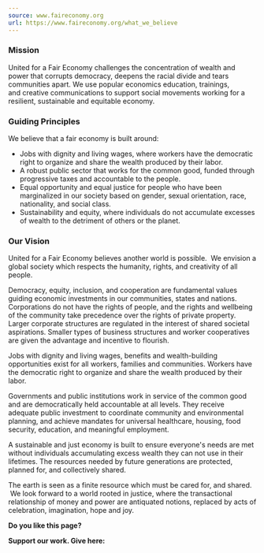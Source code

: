 ```yaml
---
source: www.faireconomy.org
url: https://www.faireconomy.org/what_we_believe
---
```


### Mission

United for a Fair Economy challenges the concentration of wealth and power that corrupts democracy, deepens the racial divide and tears communities apart. We use popular economics education, trainings, and creative communications to support social movements working for a resilient, sustainable and equitable economy.

### Guiding Principles

We believe that a fair economy is built around:

-   Jobs with dignity and living wages, where workers have the democratic right to organize and share the wealth produced by their labor.
-   A robust public sector that works for the common good, funded through progressive taxes and accountable to the people.
-   Equal opportunity and equal justice for people who have been marginalized in our society based on gender, sexual orientation, race, nationality, and social class.
-   Sustainability and equity, where individuals do not accumulate excesses of wealth to the detriment of others or the planet.  

### Our Vision

United for a Fair Economy believes another world is possible.  We envision a global society which respects the humanity, rights, and creativity of all people.  

Democracy, equity, inclusion, and cooperation are fundamental values guiding economic investments in our communities, states and nations. Corporations do not have the rights of people, and the rights and wellbeing of the community take precedence over the rights of private property. Larger corporate structures are regulated in the interest of shared societal aspirations. Smaller types of business structures and worker cooperatives are given the advantage and incentive to flourish. 

Jobs with dignity and living wages, benefits and wealth-building opportunities exist for all workers, families and communities. Workers have the democratic right to organize and share the wealth produced by their labor.

Governments and public institutions work in service of the common good and are democratically held accountable at all levels. They receive adequate public investment to coordinate community and environmental planning, and achieve mandates for universal healthcare, housing, food security, education, and meaningful employment.

A sustainable and just economy is built to ensure everyone's needs are met without individuals accumulating excess wealth they can not use in their lifetimes. The resources needed by future generations are protected, planned for, and collectively shared.

The earth is seen as a finite resource which must be cared for, and shared.  We look forward to a world rooted in justice, where the transactional relationship of money and power are antiquated notions, replaced by acts of celebration, imagination, hope and joy. 

**Do you like this page?**

**Support our work. Give here:**
